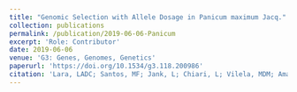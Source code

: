 ```yaml
---
title: "Genomic Selection with Allele Dosage in Panicum maximum Jacq."
collection: publications
permalink: /publication/2019-06-06-Panicum
excerpt: 'Role: Contributor'
date: 2019-06-06
venue: 'G3: Genes, Genomes, Genetics'
paperurl: 'https://doi.org/10.1534/g3.118.200986'
citation: 'Lara, LADC; Santos, MF; Jank, L; Chiari, L; Vilela, MDM; Amadeu, RR; dos Santos, JP; Pereira, GDS; Zeng, ZB; Garcia, AAF. Genomic Selection with Allele Dosage in Panicum maximum Jacq. G3: Genes, Genomes, Genetics, 2019 9(8).'
---
```

